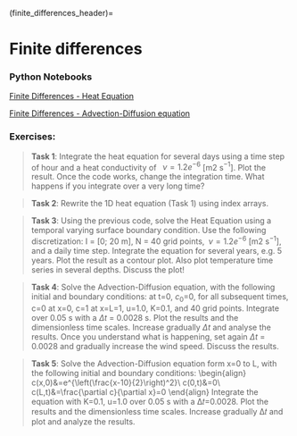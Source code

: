 (finite_differences_header)=
# Finite differences 

### Python Notebooks
[Finite Differences - Heat Equation](heat_equation:exercises)

[Finite Differences - Advection-Diffusion equation](advection:exercises)

### Exercises:

>**Task 1**: Integrate the heat equation for several days using a time step of
>hour and a heat conductivity of  $\nu = 1.2e^{-6}$ [m2 s$^{-1}$]. Plot the result.
>Once the code works, change the integration time. What happens if you
>integrate over a very long time?


>**Task 2**: Rewrite the 1D heat equation (Task 1) using index arrays.

>**Task 3**: Using the previous code, solve the Heat Equation using a temporal
>varying surface boundary condition. Use the following discretization: I = [0;
>20 m], N = 40 grid points, $\nu = 1.2e^{-6}$ [m2 s$^{-1}$], and a daily time step.
>Integrate the equation for several years, e.g. 5 years. Plot the result as
>a contour plot. Also plot temperature time series in several depths. Discuss
>the plot! 

>**Task 4**: Solve the Advection-Diffusion equation, with the following initial
>and boundary conditions: at t=0, $c_0$=0, for all subsequent times, c=0 at
>x=0, c=1 at x=L=1, u=1.0, K=0.1, and 40 grid points.  Integrate over 0.05 s
>with a $\Delta t$ = 0.0028 s. Plot the results and the dimensionless time
>scales. Increase gradually $\Delta t$ and analyse the results. Once you
>understand what is happening, set again $\Delta t$ = 0.0028 and gradually
>increase the wind speed. Discuss the results.

>**Task 5**: Solve the Advection-Diffusion equation form x=0 to L, with the
>following initial and boundary conditions:
>\begin{align}
c(x,0)&=e^{\left(\frac{x-10}{2}\right)^2}\\
c(0,t)&=0\\
c(L,t)&=\frac{\partial c}{\partial x}=0
\end{align}
> Integrate the equation with K=0.1, u=1.0 over 0.05 s with a Δ𝑡=0.0028. Plot
> the results and the dimensionless time scales. Increase gradually Δ𝑡 and plot
> and analyze the results.

 
